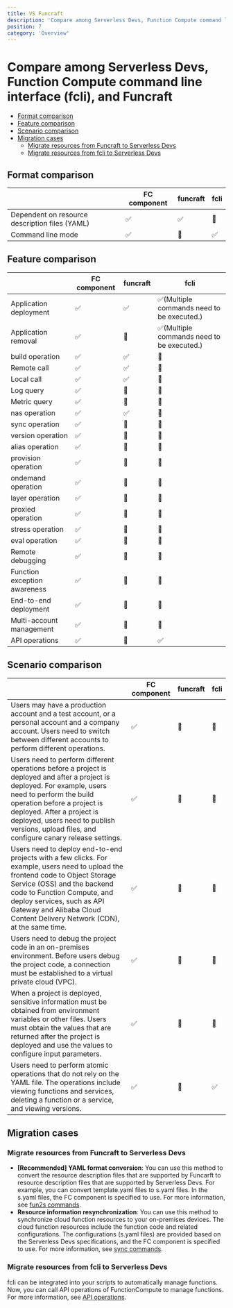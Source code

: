 ```yaml
---
title: VS Funcraft
description: 'Compare among Serverless Devs, Function Compute command line interface (fcli), and Funcraft'
position: 7
category: 'Overview'
---
```

# Compare among Serverless Devs, Function Compute command line interface (fcli), and Funcraft

- [Format comparison](#Format-comparison)
- [Feature comparison](#Feature-comparison)
- [Scenario comparison](#Scenario-comparison)
- [Migration cases](#Migration-cases)
    - [Migrate resources from Funcraft to Serverless Devs](#Migrate-resources-from-Funcraft-to-Serverless-Devs)
    - [Migrate resources from fcli to Serverless Devs](#Migrate-resources-from-fcli-to-Serverless-Devs)
    

## Format comparison

|                                                 | FC component | funcraft | fcli |
| ----------------------------------------------- | ------------ | -------- | ---- |
| Dependent on resource description  files (YAML) | ✅            | ✅        | 🙅    |
| Command line mode                               | ✅            | 🙅        | ✅    |


## Feature comparison



|                              | FC component | funcraft | fcli                                       |
| ---------------------------- | ------------ | -------- | ------------------------------------------ |
| Application deployment       | ✅            | ✅        | ✅(Multiple commands need to be  executed.) |
| Application removal          | ✅            | 🙅️        | ✅(Multiple commands need to be  executed.) |
| build operation              | ✅            | ✅        | 🙅️                                          |
| Remote call                  | ✅            | ✅        | 🙅️                                          |
| Local call                   | ✅            | ✅        | 🙅️                                          |
| Log query                    | ✅            | 🙅        | 🙅️                                          |
| Metric query                 | ✅            | 🙅        | 🙅️                                          |
| nas operation                | ✅            | ✅        | 🙅️                                          |
| sync operation               | ✅            | 🙅        | 🙅️                                          |
| version operation            | ✅            | 🙅        | 🙅️                                          |
| alias operation              | ✅            | 🙅        | 🙅️                                          |
| provision operation          | ✅            | 🙅        | 🙅️                                          |
| ondemand operation           | ✅            | 🙅        | 🙅️                                          |
| layer operation              | ✅            | 🙅        | 🙅️                                          |
| proxied operation            | ✅            | 🙅        | 🙅️                                          |
| stress operation             | ✅            | 🙅        | 🙅️                                          |
| eval operation               | ✅            | 🙅        | 🙅️                                          |
| Remote debugging             | ✅            | 🙅        | 🙅️                                          |
| Function exception awareness | ✅            | 🙅        | 🙅️                                          |
| End-to-end deployment        | ✅            | 🙅        | 🙅️                                          |
| Multi-account management     | ✅            | 🙅️        | 🙅️                                          |
| API operations               | ✅            | 🙅️        | ✅️                                          |

## Scenario comparison

|                                                              | FC component | funcraft | fcli |
| ------------------------------------------------------------ | ------------ | -------- | ---- |
| Users may have a production  account and a test account, or a personal account and a company account.  Users need to switch between different accounts to perform different  operations. | ✅            | 🙅        | 🙅️    |
| Users need to perform different  operations before a project is deployed and after a project is deployed. For  example, users need to perform the build operation before a project is  deployed. After a project is deployed, users need to publish versions, upload  files, and configure canary release settings. | ✅            | 🙅        | 🙅️    |
| Users need to deploy end-to-end  projects with a few clicks. For example, users need to upload the frontend  code to Object Storage Service (OSS) and the backend code to Function  Compute, and deploy services, such as API Gateway and Alibaba Cloud Content Delivery  Network (CDN), at the same time. | ✅            | 🙅        | 🙅️    |
| Users need to debug the project  code in an on-premises environment. Before users debug the project code, a  connection must be established to a virtual private cloud (VPC). | ✅            | 🙅        | 🙅️    |
| When a project is deployed,  sensitive information must be obtained from environment variables or other  files. Users must obtain the values that are returned after the project is  deployed and use the values to configure input parameters. | ✅            | 🙅        | 🙅️    |
| Users need to perform atomic operations  that do not rely on the YAML file. The operations include viewing functions  and services, deleting a function or a service, and viewing versions. | ✅            | 🙅        | ✅    |

## Migration cases

### Migrate resources from Funcraft to Serverless Devs

- **[Recommended] YAML format conversion**: You can use this method to convert the resource description files that are supported by Funcarft to resource description files that are supported by Serverless Devs. For example, you can convert template.yaml files to s.yaml files. In the s.yaml files, the FC component is specified to use. For more information, see [fun2s commands](command/fun2s.md).
- **Resource information resynchronization**: You can use this method to synchronize cloud function resources to your on-premises devices. The cloud function resources include the function code and related configurations. The configurations (s.yaml files) are provided based on the Serverless Devs specifications, and the FC component is specified to use. For more information, see [sync commands](command/sync.md).

### Migrate resources from fcli to Serverless Devs

fcli can be integrated into your scripts to automatically manage functions. Now, you can call API operations of FunctionCompute to manage functions. For more information, see [API operations](command/api.md).
